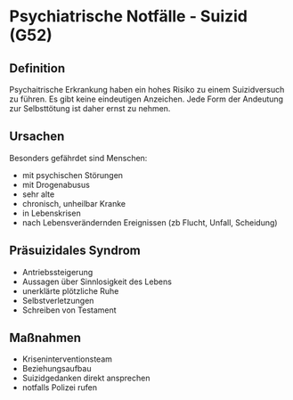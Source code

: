 # Psychiatrische Notfälle - Suizid (G52)

## Definition
Psychaitrische Erkrankung haben ein hohes Risiko zu einem Suizidversuch zu führen. Es gibt keine eindeutigen Anzeichen. Jede Form der Andeutung zur Selbsttötung ist daher ernst zu nehmen.

## Ursachen
Besonders gefährdet sind Menschen:
+ mit psychischen Störungen
+ mit Drogenabusus
+ sehr alte
+ chronisch, unheilbar Kranke
+ in Lebenskrisen
+ nach Lebensverändernden Ereignissen (zb Flucht, Unfall, Scheidung)

## Präsuizidales Syndrom
+ Antriebssteigerung
+ Aussagen über Sinnlosigkeit des Lebens
+ unerklärte plötzliche Ruhe
+ Selbstverletzungen
+ Schreiben von Testament

## Maßnahmen
+ Kriseninterventionsteam
+ Beziehungsaufbau
+ Suizidgedanken direkt ansprechen
+ notfalls Polizei rufen